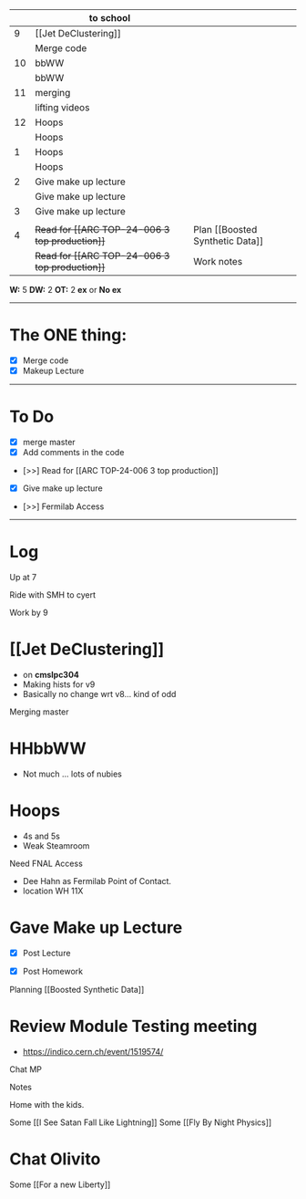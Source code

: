 
|     | to school                                        |                                 |
| --- | ------------------------------------------------ | ------------------------------- |
| 9   | [[Jet DeClustering]]                             |                                 |
|     | Merge code                                       |                                 |
| 10  | bbWW                                             |                                 |
|     | bbWW                                             |                                 |
| 11  | merging                                          |                                 |
|     | lifting videos                                   |                                 |
| 12  | Hoops                                            |                                 |
|     | Hoops                                            |                                 |
| 1   | Hoops                                            |                                 |
|     | Hoops                                            |                                 |
| 2   | Give make up lecture                             |                                 |
|     | Give make up lecture                             |                                 |
| 3   | Give make up lecture                             |                                 |
|     |                                                  |                                 |
| 4   | ~~Read for [[ARC TOP-24-006 3 top production]]~~ | Plan [[Boosted Synthetic Data]] |
|     | ~~Read for [[ARC TOP-24-006 3 top production]]~~ | Work notes                      |

**W:** 5 
**DW:** 2
**OT:** 2
**ex** or **No ex**

---
# The ONE thing: 
- [x] Merge code
- [x] Makeup Lecture

---
# To Do

- [x] merge master
- [x] Add comments in the code
- [>>] Read for [[ARC TOP-24-006 3 top production]]
- [x] Give make up lecture
- [>>] Fermilab Access

---

# Log

Up at 7

Ride with SMH to cyert

Work by 9

# [[Jet DeClustering]]
- on **cmslpc304**
- Making hists for v9 
- Basically no change wrt v8... kind of odd


Merging master


# HHbbWW
- Not much ... lots of nubies


# Hoops
- 4s and 5s 
- Weak Steamroom 

Need FNAL Access
- Dee Hahn as Fermilab Point of Contact.
- location WH 11X

# Gave Make up Lecture
- [x] Post Lecture
- [x] Post Homework


Planning [[Boosted Synthetic Data]]

# Review Module Testing meeting
- https://indico.cern.ch/event/1519574/

Chat MP

Notes

Home with the kids.

Some [[I See Satan Fall Like Lightning]]
Some [[Fly By Night Physics]]

# Chat Olivito

Some [[For a new Liberty]]